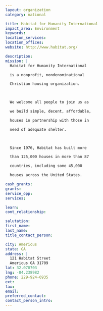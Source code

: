 ```yaml
---
layout: organization
category: national

title: Habitat for Humanity International
impact_area: Environment
keywords: 
location_services: 
location_offices: 
website: http://www.habitat.org/

description: 
mission: |
  Habitat for Humanity International

  is a nonprofit, nondenominational

  Christian housing organization.

  

  We welcome all people to join us as

  we build simple, decent, affordable,

  houses in partnership with those in

  need of adequate shelter.

  

  Since 1976, Habitat has built more

  than 125,000 houses in more than 87

  countries, including some 45,000

  houses across the United States.

cash_grants: 
grants: 
service_opp: 
services: 

learn: 
cont_relationship: 

salutation: 
first_name: 
last_name: 
title_contact_person: 

city: Americus
state: GA
address: |
  121 Habitat Street  
  Americus GA 31709
lat: 32.070703
lng: -84.238982
phone: 229-924-6935
ext: 
fax: 
email: 
preferred_contact: 
contact_person_intro: 
---
```

